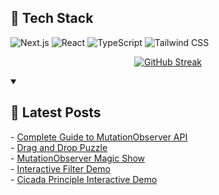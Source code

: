 ## 🚀 Tech Stack

![Next.js](https://img.shields.io/badge/Next.js-000000?style=for-the-badge&logo=next.js&logoColor=white)
![React](https://img.shields.io/badge/React-61DAFB?style=for-the-badge&logo=react&logoColor=black)
![TypeScript](https://img.shields.io/badge/TypeScript-3178C6?style=for-the-badge&logo=typescript&logoColor=white)
![Tailwind CSS](https://img.shields.io/badge/Tailwind_CSS-38B2AC?style=for-the-badge&logo=tailwind-css&logoColor=white)

<div align="center">

[![GitHub Streak](https://github-readme-streak-stats-eight.vercel.app/?user=badger3000&theme=tokyonight)](https://git.io/streak-stats)

</div>

<details open> 
 <summary><h2>📝 Latest Posts</h2></summary>
 <!-- BLOG-POST-LIST:START -->
- <a href="https://www.badger3000.com/articles/complete-guide-to-mutationobserver-api">Complete Guide to MutationObserver API</a>
<br/>
- <a href="https://www.badger3000.com/codepen/drag-and-drop-puzzle">Drag and Drop Puzzle</a>
<br/>
- <a href="https://www.badger3000.com/codepen/mutationobserver-magic-show">MutationObserver Magic Show</a>
<br/>
- <a href="https://www.badger3000.com/codepen/interactive-filter-demo">Interactive Filter Demo</a>
<br/>
- <a href="https://www.badger3000.com/codepen/cicada-principle-interactive-demo">Cicada Principle Interactive Demo</a>
<!-- BLOG-POST-LIST:END -->
</details>
